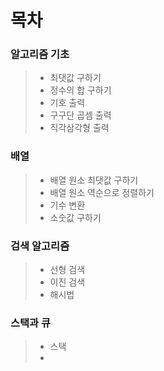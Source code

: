 # 목차
### 알고리즘 기초
> - 최댓값 구하기 
> - 정수의 합 구하기
> - 기호 출력
> - 구구단 곱셈 출력
> - 직각삼각형 출력
### 배열
> - 배열 원소 최댓값 구하기
> - 배열 원소 역순으로 정렬하기
> - 기수 변환
> - 소숫값 구하기
### 검색 알고리즘
> - 선형 검색
> - 이진 검색
> - 해시법
### 스택과 큐
> - 스택
> - 

